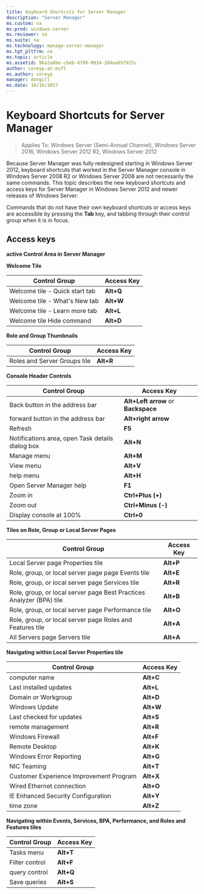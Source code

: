 ```yaml
---
title: Keyboard Shortcuts for Server Manager
description: "Server Manager"
ms.custom: na
ms.prod: windows-server
ms.reviewer: na
ms.suite: na
ms.technology: manage-server-manager
ms.tgt_pltfrm: na
ms.topic: article
ms.assetid: 96a2a8be-cbeb-4799-9034-284ea057915c
author: coreyp-at-msft
ms.author: coreyp
manager: dongill
ms.date: 10/16/2017
---
```

# Keyboard Shortcuts for Server Manager

>Applies To: Windows Server (Semi-Annual Channel), Windows Server 2016, Windows Server 2012 R2, Windows Server 2012

Because Server Manager was fully redesigned starting in Windows Server 2012, keyboard shortcuts that worked in the Server Manager console in  Windows Server 2008 R2  or  Windows Server 2008  are not necessarily the same commands. This topic describes the new keyboard shortcuts and access keys for Server Manager in  Windows Server 2012  and newer releases of Windows Server.

Commands that do not have their own keyboard shortcuts or access keys are accessible by pressing the **Tab** key, and tabbing through their control group when it is in focus.

## Access keys
**active Control Area in Server Manager**

**Welcome Tile**

|Control Group|Access Key|
|---------|-------|
|Welcome tile - Quick start tab|**Alt+Q**|
|Welcome tile - What's New tab|**Alt+W**|
|Welcome tile - Learn more tab|**Alt+L**|
|Welcome tile Hide command|**Alt+D**|

**Role and Group Thumbnails**

|Control Group|Access Key|
|---------|-------|
|Roles and Server Groups tile|**Alt+R**|

**Console Header Controls**

|Control Group|Access Key|
|---------|-------|
|Back button in the address bar|**Alt+Left arrow** or **Backspace**|
|forward button in the address bar|**Alt+right arrow**|
|Refresh|**F5**|
|Notifications area, open Task details dialog box|**Alt+N**|
|Manage menu|**Alt+M**|
|View menu|**Alt+V**|
|help menu|**Alt+H**|
|Open Server Manager help|**F1**|
|Zoom in|**Ctrl+Plus (+)**|
|Zoom out|**Ctrl+Minus (-)**|
|Display console at 100%|**Ctrl+0**|

**Tiles on Role, Group or Local Server Pages**

|Control Group|Access Key|
|---------|-------|
|Local Server page Properties tile|**Alt+P**|
|Role, group, or local server page page Events tile|**Alt+E**|
|Role, group, or local server page Services tile|**Alt+R**|
|Role, group, or local server page Best Practices Analyzer (BPA) tile|**Alt+B**|
|Role, group, or local server page Performance tile|**Alt+O**|
|Role, group, or local server page Roles and Features tile|**Alt+A**|
|All Servers page Servers tile|**Alt+A**|

**Navigating within Local Server Properties tile**

|Control Group|Access Key|
|---------|-------|
|computer name|**Alt+C**|
|Last installed updates|**Alt+L**|
|Domain or Workgroup|**Alt+D**|
|Windows Update|**Alt+W**|
|Last checked for updates|**Alt+S**|
|remote management|**Alt+R**|
|Windows Firewall|**Alt+F**|
|Remote Desktop|**Alt+K**|
|Windows Error Reporting|**Alt+G**|
|NIC Teaming|**Alt+T**|
|Customer Experience Improvement Program|**Alt+X**|
|Wired Ethernet connection|**Alt+O**|
|IE Enhanced Security Configuration|**Alt+Y**|
|time zone|**Alt+Z**|

**Navigating within Events, Services, BPA, Performance, and Roles and Features tiles**

|Control Group|Access Key|
|---------|-------|
|Tasks menu|**Alt+T**|
|Filter control|**Alt+F**|
|query control|**Alt+Q**|
|Save queries|**Alt+S**|
